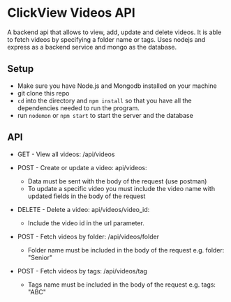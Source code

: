 # ClickView Videos API

A backend api that allows to view, add, update and delete videos. It is able to fetch videos by specifying a folder name or tags.
Uses nodejs and express as a backend service and mongo as the database.

## Setup

- Make sure you have Node.js and Mongodb installed on your machine
- git clone this repo
- `cd` into the directory and `npm install` so that you have all the dependencies needed to run the program.
- run `nodemon` or `npm start` to start the server and the database


## API

- GET - View all videos: /api/videos
- POST - Create or update a video: api/videos:
    - Data must be sent with the body of the request (use postman)
    - To update a specific video you must include the video name with updated fields in the body of the request
- DELETE - Delete a video: api/videos/video_id:
    - Include the video id in the url parameter.

- POST - Fetch videos by folder: /api/videos/folder
    - Folder name must be included in the body of the request e.g. folder: "Senior"

- POST - Fetch videos by tags: /api/videos/tag
    - Tags name must be included in the body of the request e.g. tags: "ABC"


